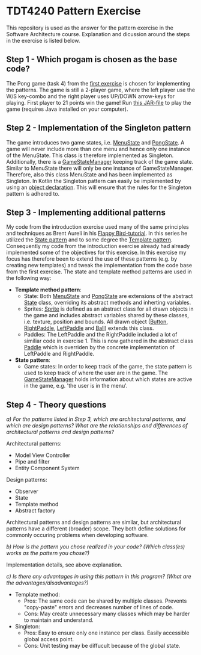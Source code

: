 # TDT4240 Pattern Exercise

This repository is used as the answer for the pattern exercise in the Software Architecture course.
Explanation and dicussion around the steps in the exercise is listed below.

## Step 1 - Which progam is chosen as the base code?
The Pong game (task 4) from the [first exercise](https://github.com/maattss/tdt4240-intro-exercise) is chosen for implementing the patterns. The game is still a 2-player game, where the left player use the W/S key-combo and the right player uses UP/DOWN arrow-keys for playing. First player to 21 points win the game! Run [this JAR-file](https://github.com/maattss/tdt4240-pattern-exercise/blob/master/pong.jar) to play the game (requires Java installed on your computer).

## Step 2 - Implementation of the Singleton pattern
The game introduces two game states, i.e. [MenuState](https://github.com/maattss/tdt4240-pattern-exercise/blob/master/core/src/com/maattss/pattern/exercise/states/MenuState.kt) and [PongState](https://github.com/maattss/tdt4240-pattern-exercise/blob/master/core/src/com/maattss/pattern/exercise/states/PongState.kt). A game will never include more than one menu and hence only one instance of the MenuState. This class is therefore implemented as Singleton. Additionally, there is a [GameStateManager](https://github.com/maattss/tdt4240-pattern-exercise/blob/master/core/src/com/maattss/pattern/exercise/states/GameStateManager.kt) keeping track of the game state. Similar to MenuState there will only be one instance of GameStateManager. Therefore, also this class MenuState and has been implemented as Singleton. In Kotlin the Singleton pattern can easily be implemented by using an [object declaration](https://kotlinlang.org/docs/reference/object-declarations.html#object-declarations). This will ensure that the rules for the Singleton pattern is adhered to.

## Step 3 - Implementing additional patterns
My code from the introduction exercise used many of the same principles and techniques as Brent Aureli in his [Flappy Bird-tutorial](https://www.youtube.com/watch?v=rzBVTPaUUDg). In this series he utilized the [State pattern](https://en.wikipedia.org/wiki/State_pattern) and to some degree the [Template pattern](https://en.wikipedia.org/wiki/Template_method_pattern). Consequently my code from the introduction exercise already had already implemented some of the objectives for this exercise. In this exercise my focus has therefore been to extend the use of these patterns (e.g. by creating new templates) and tweak the implementation from the code base from the first exercise.
The state and template method patterns are used in the following way:
- **Template method pattern**:
  - State: Both [MenuState](https://github.com/maattss/tdt4240-pattern-exercise/blob/master/core/src/com/maattss/pattern/exercise/states/MenuState.kt) and [PongState](https://github.com/maattss/tdt4240-pattern-exercise/blob/master/core/src/com/maattss/pattern/exercise/states/PongState.kt) are extensions of the abstract [State](https://github.com/maattss/tdt4240-pattern-exercise/blob/master/core/src/com/maattss/pattern/exercise/states/State.kt) class, overriding its abstract methods and inherting variables.
  - Sprites: [Sprite](https://github.com/maattss/tdt4240-pattern-exercise/blob/master/core/src/com/maattss/pattern/exercise/sprites/Sprite.kt) is defined as an abstract class for all drawn objects in the game and includes abstract variables shared by these classes, i.e. texture, position and bounds. All drawn object ([Button](https://github.com/maattss/tdt4240-pattern-exercise/blob/master/core/src/com/maattss/pattern/exercise/sprites/Button.kt), [RightPaddle](https://github.com/maattss/tdt4240-pattern-exercise/blob/master/core/src/com/maattss/pattern/exercise/sprites/RightPaddle.kt), [LeftPaddle](https://github.com/maattss/tdt4240-pattern-exercise/blob/master/core/src/com/maattss/pattern/exercise/sprites/LeftPaddle.kt) and [Ball](https://github.com/maattss/tdt4240-pattern-exercise/blob/master/core/src/com/maattss/pattern/exercise/sprites/Ball.kt)) extends this class.
  - Paddles: The LeftPaddle and the RightPaddle included a lot of similiar code in exercise 1. This is now gathered in the abstract class [Paddle](https://github.com/maattss/tdt4240-pattern-exercise/blob/master/core/src/com/maattss/pattern/exercise/sprites/Paddle.kt) which is overriden by the concrete implementation of LeftPaddle and RightPaddle.
- **State pattern**:
  - Game states: In order to keep track of the game, the state pattern is used to keep track of where the user are in the game. The [GameStateManager](https://github.com/maattss/tdt4240-pattern-exercise/blob/master/core/src/com/maattss/pattern/exercise/states/GameStateManager.kt) holds information about which states are active in the game, e.g. 'the user is in the menu'.

## Step 4 - Theory questions
_a) For the patterns listed in Step 3, which are architectural patterns, and which are design
patterns? What are the relationships and differences of architectural patterns and design
patterns?_

Architectural patterns:
- Model View Controller
- Pipe and filter
- Entity Component System

Design patterns:
- Observer
- State
- Template method
- Abstract factory

Architectural patterns and design patterns are similar, but architectural patterns have a different (broader) scope. They both define solutions for commonly occuring problems when developing software.

_b) How is the pattern you chose realized in your code? (Which class(es) works as the
pattern you chose?)_

Implementation details, see above explanation.

_c) Is there any advantages in using this pattern in this program? (What are the
advantages/disadvantages?)_
- Template method:
  - Pros: The same code can be shared by multiple classes. Prevents "copy-paste" errors and decreases number of lines of code.
  - Cons: May create unnecessary many classes which may be harder to maintain and understand.
- Singleton: 
  - Pros: Easy to ensure only one instance per class. Easily accessible global access point.
  - Cons: Unit testing may be diffucult because of the global state.
